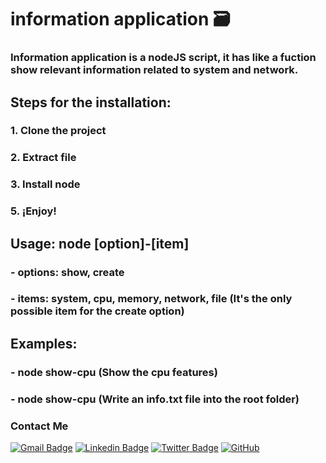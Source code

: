 # information application 🗃️

### Information application is a nodeJS script, it has like a fuction show relevant information related to system and network.

## Steps for the installation:
###   1. Clone the project
###   2. Extract file
###   3. Install node
###   5. ¡Enjoy!

## Usage: node [option]-[item]
###   - options: show, create
###   - items: system, cpu, memory, network, file (It's the only possible item for the create option)

## Examples:
###   - node show-cpu (Show the cpu features)
###   - node show-cpu (Write an info.txt file into the root folder)

### Contact Me

[![Gmail Badge](https://img.shields.io/badge/-juan.gamez1001@gmail.com-c14438?style=flat-square&logo=Gmail&logoColor=white&link=mailto:juan.gamez1001@gmail.com)](mailto:juan.gamez1001@gmail.com)
[![Linkedin Badge](https://img.shields.io/badge/-Sebastian-blue?style=flat-squahare&logo=Linkedin&logoColor=white&link=https://www.linkedin.com/in/sebastian-gamez-ariza-0963b7228/)](https://www.linkedin.com/in/sebastian-gamez-ariza-0963b7228/)
[![Twitter Badge](https://img.shields.io/badge/-@culturaDmacondo-00acee?style=flat&logo=Twitter&logoColor=white)](https://twitter.com/CulturaDmacondo "Follow on Twitter")
[![GitHub](https://img.shields.io/badge/-GitHub-181717?style=flat-square&logo=github&logoColor=white&link=https://github.com/SebastianGamez)](https://github.com/SebastianGamez)


